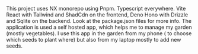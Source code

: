 This project uses NX monorepo using Pnpm. Typescript everywhere. Vite React with Tailwind and ShadCdn on the frontend,
Deno Hono with Drizzle and Sqlite on the backend. Look at the package.json files for more info. The application is used
a self hosted app, which helps me to manage my garden (mostly vegetables). I use this app in the garden from my phone (
to choose which seeds to plant where) but also from my laptop mostly to add new seeds.
